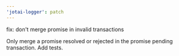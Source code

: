 ```yaml
---
'jotai-logger': patch
---
```


fix: don't merge promise in invalid transactions

Only merge a promise resolved or rejected in the promise pending
transaction. Add tests.
